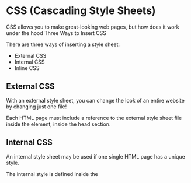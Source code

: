 # CSS (Cascading Style Sheets)

CSS allows you to make great-looking web pages, but how does it work under the hood
Three Ways to Insert CSS

There are three ways of inserting a style sheet:

* External CSS
* Internal CSS
* Inline CSS



## External CSS
With an external style sheet, you can change the look of an entire website by changing just one file!

Each HTML page must include a reference to the external style sheet file inside the <link> element, inside the head section.

## Internal CSS
An internal style sheet may be used if one single HTML page has a unique style.

The internal style is defined inside the <style> element, inside the head section.

## Inline CSS
An inline style may be used to apply a unique style for a single element. to use inline styles, add the style attribute to the relevant element. The style attribute can contain any CSS property.
